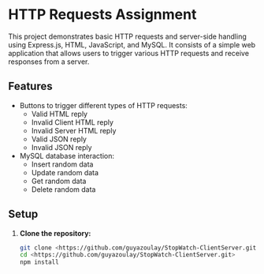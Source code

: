 # HTTP Requests Assignment

This project demonstrates basic HTTP requests and server-side handling using Express.js, HTML, JavaScript, and MySQL. It consists of a simple web application that allows users to trigger various HTTP requests and receive responses from a server.

## Features

- Buttons to trigger different types of HTTP requests:
  - Valid HTML reply
  - Invalid Client HTML reply
  - Invalid Server HTML reply
  - Valid JSON reply
  - Invalid JSON reply
- MySQL database interaction:
  - Insert random data
  - Update random data
  - Get random data
  - Delete random data

## Setup

1. **Clone the repository:**

   ```bash
   git clone <https://github.com/guyazoulay/StopWatch-ClientServer.git>
   cd <https://github.com/guyazoulay/StopWatch-ClientServer.git>
   npm install 
